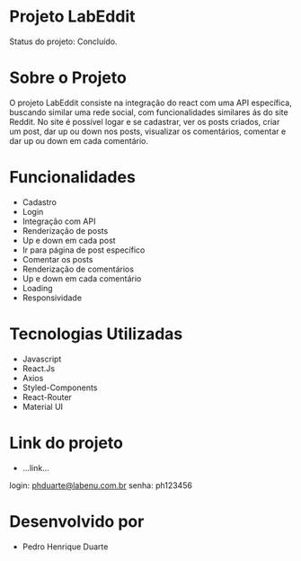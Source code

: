 # Projeto LabEddit 

Status do projeto: Concluído.

# Sobre o Projeto

O projeto LabEddit consiste na integração do react com uma API específica, buscando similar uma rede social, com funcionalidades similares ás do site Reddit. 
No site é possível logar e se cadastrar, ver os posts criados, criar um post, dar up ou down nos posts, visualizar os comentários, comentar e dar up ou down em cada comentário. 

# Funcionalidades

- Cadastro 
- Login 
- Integração com API
- Renderização de posts
- Up e down em cada post 
- Ir para página de post específico 
- Comentar os posts 
- Renderização de comentários 
- Up e down em cada comentário 
- Loading
- Responsividade 


# Tecnologias Utilizadas 
- Javascript 
- React.Js
- Axios
- Styled-Components
- React-Router
- Material UI

# Link do projeto 
- ...link...

login: phduarte@labenu.com.br
senha: ph123456

# Desenvolvido por 

- Pedro Henrique Duarte
